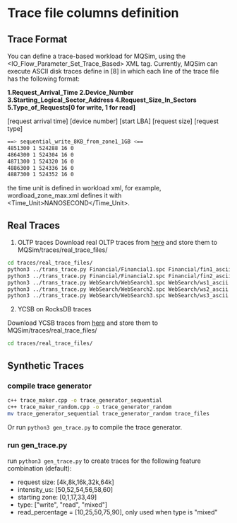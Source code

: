 # Trace file columns definition


## Trace Format

You can define a trace-based workload for MQSim, using the <IO_Flow_Parameter_Set_Trace_Based> XML tag. Currently, MQSim can execute ASCII disk traces define in [8] in which each line of the trace file has the following format:

**1.Request_Arrival_Time
2.Device_Number
3.Starting_Logical_Sector_Address
4.Request_Size_In_Sectors
5.Type_of_Requests[0 for write, 1 for read]**

[request arrival time] [device number] [start LBA] [request size] [request type]

``` bash
==> sequential_write_8KB_from_zone1_1GB <==
4851300 1 524288 16 0
4864300 1 524304 16 0
4871300 1 524320 16 0
4886300 1 524336 16 0
4887300 1 524352 16 0
```

the time unit is defined in workload xml, for example, wordload_zone_max.xml defines it with <Time_Unit>NANOSECOND</Time_Unit>.

## Real Traces

1. OLTP traces
Download real OLTP traces from [here](https://traces.cs.umass.edu/index.php/Storage/Storage) and store them to MQSim/traces/real_trace_files/

```bash
cd traces/real_trace_files/
python3 ../trans_trace.py Financial/Financial1.spc Financial/fin1_ascii -asu 0-23
python3 ../trans_trace.py Financial/Financial2.spc Financial/fin2_ascii -asu 0-18
python3 ../trans_trace.py WebSearch/WebSearch1.spc WebSearch/ws1_ascii -asu 0-2
python3 ../trans_trace.py WebSearch/WebSearch2.spc WebSearch/ws2_ascii -asu 0-2
python3 ../trans_trace.py WebSearch/WebSearch3.spc WebSearch/ws3_ascii -asu 0-2
```

2. YCSB on RocksDB traces

Download YCSB traces from [here](http://iotta.snia.org/traces/block-io) and store them to MQSim/traces/real_trace_files/

```bash
cd traces/real_trace_files/

```

## Synthetic Traces

### compile trace generator

```bash
c++ trace_maker.cpp -o trace_generator_sequential
c++ trace_maker_random.cpp -o trace_generator_random
mv trace_generator_sequential trace_generator_random trace_files
```

Or run `python3 gen_trace.py` to compile the trace generator.

### run gen_trace.py

run `python3 gen_trace.py` to create traces for the following feature combination (default):

- request size: [4k,8k,16k,32k,64k]
- intensity_us: [50,52,54,56,58,60]
- starting zone: [0,1,17,33,49]
- type: ["write", "read", "mixed"]
- read_percentage = [10,25,50,75,90], only used when type is "mixed"

